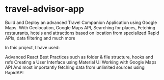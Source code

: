 # travel-advisor-app
Build and Deploy an advanced Travel Companion Application using Google Maps. With Geolocation, Google Maps API, Searching for places, Fetching restaurants, hotels and attractions based on location from specialized Rapid APIs, data filtering and much more

In this project, I have used:

Advanced React Best Practices such as folder & file structure, hooks and refs
Creating a User Interface using Material UI
Working with Google Maps API
And most importantly fetching data from unlimited sources using RapidAPI
